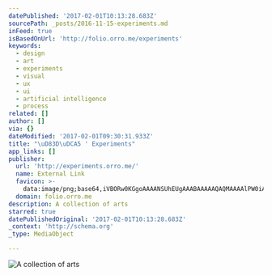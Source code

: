 ```yaml
---
datePublished: '2017-02-01T10:13:28.683Z'
sourcePath: _posts/2016-11-15-experiments.md
inFeed: true
isBasedOnUrl: 'http://folio.orro.me/experiments'
keywords:
  - design
  - art
  - experiments
  - visual
  - ux
  - ui
  - artificial intelligence
  - process
related: []
author: []
via: {}
dateModified: '2017-02-01T09:30:31.933Z'
title: "\uD83D\uDCA5 ' Experiments"
app_links: []
publisher:
  url: 'http://experiments.orro.me/'
  name: External Link
  favicon: >-
    data:image/png;base64,iVBORw0KGgoAAAANSUhEUgAAABAAAAAQAQMAAAAlPW0iAAAABGdBTUEAALGPC/xhBQAAAAFzUkdCAK7OHOkAAAADUExURUxpcU3H2DoAAAABdFJOUwBA5thmAAAADElEQVQI12NgIA0AAAAwAAHHqoWOAAAAAElFTkSuQmCC
  domain: folio.orro.me
description: A collection of arts
starred: true
datePublishedOriginal: '2017-02-01T10:13:28.683Z'
_context: 'http://schema.org'
_type: MediaObject

---
```

![A collection of arts](https://the-grid-user-content.s3-us-west-2.amazonaws.com/af81db71-d447-43f3-aa07-353f7edcffd2.png)